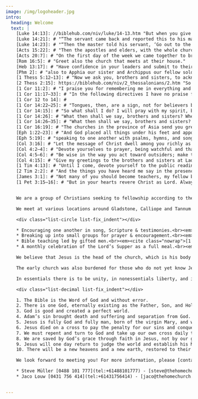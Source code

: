 ```yaml
---
image: /img/logoheader.jpg
intro:
  heading: Welcome
  text: |
    [Luke 14:13]: //biblehub.com/niv/luke/14-13.htm "But when you give a banquet, invite the poor, the crippled, the lame, the blind,"
    [Luke 14:21]: # "“The servant came back and reported this to his master. Then the owner of the house became angry and ordered his servant, ‘Go out quickly into the streets and alleys of the town and bring in the poor, the crippled, the blind and the lame.’"
    [Luke 14:23]: # "“Then the master told his servant, ‘Go out to the roads and country lanes and compel them to come in, so that my house will be full."
    [Acts 15:22]: # "Then the apostles and elders, with the whole church, decided to choose some of their own men and send them to Antioch with Paul and Barnabas. They chose Judas (called Barsabbas) and Silas, men who were leaders among the believers."
    [Acts 20:7]: # "On the first day of the week we came together to break bread. Paul spoke to the people and, because he intended to leave the next day, kept on talking until midnight."
    [Rom 16:5]: # "Greet also the church that meets at their house."
    [Heb 13:17]: # "Have confidence in your leaders and submit to their authority, because they keep watch over you as those who must give an account. Do this so that their work will be a joy, not a burden, for that would be of no benefit to you."
    [Phm 2]: # "also to Apphia our sister and Archippus our fellow soldier—and to the church that meets in your home:"
    [1 Thess 5:12–13]: # "Now we ask you, brothers and sisters, to acknowledge those who work hard among you, who care for you in the Lord and who admonish you. Hold them in the highest regard in love because of their work. Live in peace with each other."
    [2 Thess 2:15]: https://biblehub.com/niv/2_thessalonians/2.htm "So then, brothers and sisters, stand firm and hold fast to the teachings we passed on to you, whether by word of mouth or by letter."
    [1 Cor 11:2]: # "I praise you for remembering me in everything and for holding to the traditions just as I passed them on to you."
    [1 Cor 11:17–33]: # "In the following directives I have no praise for you, for your meetings do more harm than good. In the first place, I hear that when you come together as a church, there are divisions among you, and to some extent I believe it. No doubt there have to be differences among you to show which of you have God’s approval. So then, when you come together, it is not the Lord’s Supper you eat, for when you are eating, some of you go ahead with your own private suppers. As a result, one person remains hungry and another gets drunk. Don’t you have homes to eat and drink in? Or do you despise the church of God by humiliating those who have nothing? What shall I say to you? Shall I praise you? Certainly not in this matter! For I received from the Lord what I also passed on to you: The Lord Jesus, on the night he was betrayed, took bread, and when he had given thanks, he broke it and said, “This is my body, which is for you; do this in remembrance of me.” In the same way, after supper he took the cup, saying, “This cup is the new covenant in my blood; do this, whenever you drink it, in remembrance of me.” For whenever you eat this bread and drink this cup, you proclaim the Lord’s death until he comes. So then, whoever eats the bread or drinks the cup of the Lord in an unworthy manner will be guilty of sinning against the body and blood of the Lord. Everyone ought to examine themselves before they eat of the bread and drink from the cup. For those who eat and drink without discerning the body of Christ eat and drink judgment on themselves. That is why many among you are weak and sick, and a number of you have fallen asleep. But if we were more discerning with regard to ourselves, we would not come under such judgment. Nevertheless, when we are judged in this way by the Lord, we are being disciplined so that we will not be finally condemned with the world. So then, my brothers and sisters, when you gather to eat, you should all eat together."
    [1 Cor 12 to 14]: #
    [1 Cor 14:22–25]: # "Tongues, then, are a sign, not for believers but for unbelievers; prophecy, however, is not for unbelievers but for believers. 23 So if the whole church comes together and everyone speaks in tongues, and inquirers or unbelievers come in, will they not say that you are out of your mind? 24 But if an unbeliever or an inquirer comes in while everyone is prophesying, they are convicted of sin and are brought under judgment by all, 25 as the secrets of their hearts are laid bare. So they will fall down and worship God, exclaiming, “God is really among you!”"
    [1 Cor 14:15]: # "So what shall I do? I will pray with my spirit, but I will also pray with my understanding; I will sing with my spirit, but I will also sing with my understanding."
    [1 Cor 14:26]: # "What then shall we say, brothers and sisters? When you come together, each of you has a hymn, or a word of instruction, a revelation, a tongue or an interpretation. Everything must be done so that the church may be built up."
    [1 Cor 14:26–35]: # "What then shall we say, brothers and sisters? When you come together, each of you has a hymn, or a word of instruction, a revelation, a tongue or an interpretation. Everything must be done so that the church may be built up. If anyone speaks in a tongue, two—or at the most three—should speak, one at a time, and someone must interpret. If there is no interpreter, the speaker should keep quiet in the church and speak to himself and to God. Two or three prophets should speak, and the others should weigh carefully what is said. And if a revelation comes to someone who is sitting down, the first speaker should stop. For you can all prophesy in turn so that everyone may be instructed and encouraged. The spirits of prophets are subject to the control of prophets. For God is not a God of disorder but of peace—as in all the congregations of the Lord’s people. Women should remain silent in the churches. They are not allowed to speak, but must be in submission, as the law says. If they want to inquire about something, they should ask their own husbands at home; for it is disgraceful for a woman to speak in the church."
    [1 Cor 16:19]: # "The churches in the province of Asia send you greetings. Aquila and Priscilla greet you warmly in the Lord, and so does the church that meets at their house."
    [Eph 1:22–23]: # "And God placed all things under his feet and appointed him to be head over everything for the church, which is his body, the fullness of him who fills everything in every way."
    [Eph 5:19]: # "speaking to one another with psalms, hymns, and songs from the Spirit. Sing and make music from your heart to the Lord,"
    [Col 3:16]: # "Let the message of Christ dwell among you richly as you teach and admonish one another with all wisdom through psalms, hymns, and songs from the Spirit, singing to God with gratitude in your hearts."
    [Col 4:2–4]: # "Devote yourselves to prayer, being watchful and thankful. And pray for us, too, that God may open a door for our message, so that we may proclaim the mystery of Christ, for which I am in chains. Pray that I may proclaim it clearly, as I should."
    [Col 4:5–6]: # "Be wise in the way you act toward outsiders; make the most of every opportunity. Let your conversation be always full of grace, seasoned with salt, so that you may know how to answer everyone."
    [Col 4:15]: # "Give my greetings to the brothers and sisters at Laodicea, and to Nympha and the church in her house."
    [1 Tim 4:13]: # "Until I come, devote yourself to the public reading of Scripture, to preaching and to teaching."
    [2 Tim 2:2]: # "And the things you have heard me say in the presence of many witnesses entrust to reliable people who will also be qualified to teach others."
    [James 3:1]: # "Not many of you should become teachers, my fellow believers, because you know that we who teach will be judged more strictly."
    [1 Pet 3:15–16]: # "But in your hearts revere Christ as Lord. Always be prepared to give an answer to everyone who asks you to give the reason for the hope that you have. But do this with gentleness and respect, keeping a clear conscience, so that those who speak maliciously against your good behavior in Christ may be ashamed of their slander."


    We are a group of Christians seeking to fellowship according to the pattern set by the early church, which met in their homes <em>(<cite class="nowrap">[Rom 16:5]</cite>; <cite class="nowrap">[1 Cor 16:19]</cite>; <cite class="nowrap">[Col 4:15]</cite>; <cite class="nowrap">[Phm 2]</cite>; <cite class="nowrap">[2 Thess 2:15]</cite>; <cite class="nowrap">[1 Cor 11:2]</cite>)</em> and encouraged everyone to participate <em>(<cite class="nowrap">[1 Cor 14:26]</cite>; <cite class="nowrap">[Eph 5:19]</cite>; <cite class="nowrap">[Col 3:16]</cite>)</em>.

    We meet at various locations around Gladstone, Calliope and Tannum Sands, and our Sunday meetings typically include:

    <div class="list-circle list-fix_indent"></div>

    * Encouraging one another in song, Scripture & testimonies.<br><em><cite class="nowrap">[1 Cor 14:26]</cite>; <cite class="nowrap">[Eph 5:19]</cite>; <cite class="nowrap">[Col 3:16]</cite>; <cite class="nowrap">[1 Tim 4:13]</cite>.</em>
    * Breaking up into small groups for prayer & encouragement.<br><em><cite class="nowrap">[1 Cor 14:15]</cite>; <cite class="nowrap">[1 Cor 14:26]</cite>; <cite class="nowrap">[Col 4:2–4]</cite>.</em>
    * Bible teaching led by gifted men.<br><em><cite class="nowrap">[1 Cor 14:26–35]</cite>; <cite class="nowrap">[2 Tim 2:2]</cite>; <cite class="nowrap">[James 3:1]</cite>.</em>
    * A monthly celebration of the Lord’s Supper as a full meal.<br><em><cite class="nowrap">[1 Cor 11:17–33]</cite>; <cite class="nowrap">[Acts 20:7]</cite>.</em>

    We believe that Jesus is the head of the church, which is his body <em>(<cite class="nowrap">[Eph 1:22–23]</cite>)</em>. Major church decisions are prayerfully made under the headship of Christ by elder-led congregational consensus <em>(<cite class="nowrap">[Acts 15:22]</cite>; <cite class="nowrap">[1 Thess 5:12–13]</cite>; <cite class="nowrap">[Heb 13:17]</cite>)</em>. As a body, we encourage one another according to our spiritual gifts <em>(<cite class="nowrap">[1 Cor 12 to 14]</cite>)</em>, promoting genuine relationships and a family atmosphere with parents and children worshiping together.

    The early church was also burdened for those who do not yet know Jesus <em>(<cite class="nowrap">[1 Cor 14:22–25]</cite>)</em>, and so we are encouraged to be evangelistic in every area of life, impacting our community and culture for Christ <em>(<cite class="nowrap">[Col 4:5–6]</cite>; <cite class="nowrap">[1 Pet 3:15–16]</cite>; <cite class="nowrap">[Luke 14:13]</cite>; <cite class="nowrap">[Luke 14:21]</cite>; <cite class="nowrap">[Luke 14:23]</cite>)</em>.

    In essentials there is to be unity, in nonessentials liberty, and in all things love. With regard to the essentials, all of us who participate in and contribute to our church meetings firmly uphold and bind ourselves to the following core truths of the Christian faith:

    <div class="list-decimal list-fix_indent"></div>

    1. The Bible is the Word of God and without error.
    2. There is one God, eternally existing as the Father, Son, and Holy Spirit.
    3. God is good and created a perfect world.
    4. Adam’s sin brought death and suffering and separation from God.
    5. Jesus is fully God and fully man, born of the virgin Mary, and without sin.
    6. Jesus died on a cross to pay the penalty for our sins and conquered death through his resurrection.
    7. We must repent and turn to God and take up our own cross daily to be a disciple of Jesus.
    8. We are saved by God’s grace through faith in Jesus, not by our good deeds.
    9. Jesus will one day return to judge the world and establish his Messianic kingdom.
    10. There will be a new heavens and a new earth, restored to their original perfection.

    We look forward to meeting you! For more information, please [contact one of our pastors](/contact):

    * Steve Müller [0488 101 777](tel:+61488101777) - [steve@thehomechurch.com.au](mailto:steve@thehomechurch.com.au)
    * Jaco Louw [0431 756 414](tel:+61431756414) - [jaco@thehomechurch.com.au](mailto:jaco@thehomechurch.com.au)


---
```

